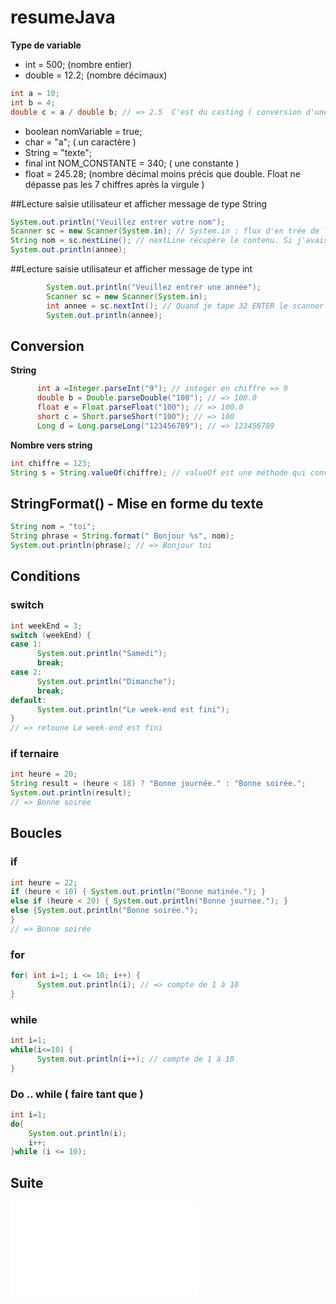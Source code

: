 # resumeJava

**Type de variable**
- int = 500; (nombre entier)
- double = 12.2; (nombre décimaux)
```java
int a = 10;
int b = 4;
double c = a / double b; // => 2.5  C'est du casting ( conversion d'une valeur dans un autre type)
```
- boolean nomVariable = true;
- char = "a"; ( un caractère )
- String = "texte";
- final int NOM_CONSTANTE = 340; ( une constante )
- float = 245.28; (nombre décimal moins précis que double. Float ne dépasse pas les 7 chiffres après la virgule )

##Lecture saisie utilisateur et afficher message de type String

```java
System.out.println("Veuillez entrer votre nom");
Scanner sc = new Scanner(System.in); // System.in : flux d'en trée de la console ( la lecture du clavier )
String nom = sc.nextLine(); // nextLine récupère le contenu. Si j'avais écris un entier dedans; Ex : 32 ENTER le scanner reçoit "32\n" . 
System.out.println(annee);
```
##Lecture saisie utilisateur et afficher message de type int

```java
        System.out.println("Veuillez entrer une année");
        Scanner sc = new Scanner(System.in);
        int annee = sc.nextInt(); // Quand je tape 32 ENTER le scanner reçoit "32\n" .
        System.out.println(annee);
```

## Conversion

**String**
```java
      int a =Integer.parseInt("9"); // integer en chiffre => 9
      double b = Double.parseDouble("100"); // => 100.0
      float e = Float.parseFloat("100"); // => 100.0
      short c = Short.parseShort("100"); // => 100
      Long d = Long.parseLong("123456789"); // => 123456789  
```
**Nombre vers string**
```java
int chiffre = 123;
String s = String.valueOf(chiffre); // valueOf est une méthode qui converti différents type de valeur en string
```

## StringFormat() - Mise en forme du texte
```java
String nom = "toi";
String phrase = String.format(" Bonjour %s", nom);
System.out.println(phrase); // => Bonjour toi
```

## Conditions


### switch
```java
int weekEnd = 3;
switch (weekEnd) {
case 1:
      System.out.println("Samedi");
      break;
case 2:
      System.out.println("Dimanche");
      break;
default:
      System.out.println("Le week-end est fini");
}
// => retoune Le week-end est fini 
```

### if ternaire

```java
int heure = 20;
String result = (heure < 18) ? "Bonne journée." : "Bonne soirée.";
System.out.println(result);
// => Bonne soirée
```
## Boucles

### if
```java
int heure = 22;
if (heure < 10) { System.out.println("Bonne matinée."); } 
else if (heure < 20) { System.out.println("Bonne journee."); } 
else {System.out.println("Bonne soirée.");
} 
// => Bonne soirée
```
### for

```java
for( int i=1; i <= 10; i++) {
      System.out.println(i); // => compte de 1 à 10
}
```

### while

```java
int i=1;
while(i<=10) {
      System.out.println(i++); // compte de 1 à 10
}
```

### Do .. while ( faire tant que )
```java
int i=1;
do{
    System.out.println(i);
    i++;
}while (i <= 10);
```

## Suite

![Tableaux et collections](./tableauEtCollections.md)



